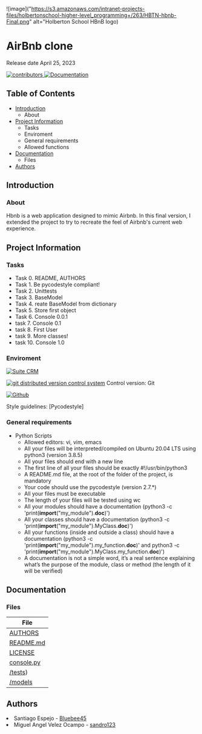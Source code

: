 ![image]("https://s3.amazonaws.com/intranet-projects-files/holbertonschool-higher-level_programming+/263/HBTN-hbnb-Final.png" alt="Holberton School HBnB logo)
<h1>AirBnb clone</h1>
Release date April 25, 2023

</p>
          </a>
          <a href="https://github.com/sandro132/holbertonschool-AirBnB_clone/graphs/contributors" target="_blank">
               <img alt="contributors" src="https://img.shields.io/github/contributors/Ouyei/simple_shell" />
		   </a>
          </a>
          <a href="https://github.com/sandro132/holbertonschool-AirBnB_clone/blob/main/README.md" target="_blank">
               <img alt="Documentation" src="https://img.shields.io/badge/documentation-yes-brightgreen" />
          </a>
     </p>

## Table of Contents
* [Introduction](#Introduction)
  * About
* [Project Information](#Project-Information)
    * Tasks
    * Enviroment
    * General requirements
    * Allowed functions
* [Documentation](#Documentation)
    * Files
* [Authors](#Authors)

## Introduction

### About
Hbnb is a web application designed to mimic Airbnb. In this final version, I extended the project to try to recreate the feel of Airbnb's current web experience.

## Project Information

### Tasks

* Task 0. README, AUTHORS
* Task 1. Be pycodestyle compliant!
* Task 2. Unittests
* Task 3. BaseModel
* Task 4. reate BaseModel from dictionary
* Task 5. Store first object
* Task 6. Console 0.0.1
* task 7. Console 0.1
* task 8. First User
* task 9. More classes!
* task 10. Console 1.0

### Enviroment

<!-- Visual Studio Code -->
<a href="https://code.visualstudio.com/" target="_blank"> <img height="" src="https://img.shields.io/static/v1?label=&message=Ubuntu&color=E95420&logo=Ubuntu&logoColor=E95420&labelColor=2F333A" alt="Suite CRM"></a>
<!-- git -->
<a href="https://git-scm.com/" target="_blank"> <img height="" src="https://img.shields.io/static/v1?label=&message=Git&color=F05032&logo=Git&logoColor=F05032&labelColor=2F333A" alt="git distributed version control system"></a> Control version: Git
<!-- github -->
<a href="https://github.com" target="_blank"> <img height="" src="https://img.shields.io/static/v1?label=&message=GitHub&color=181717&logo=GitHub&logoColor=f2f2f2&labelColor=2F333A" alt="Github"></a>

Style guidelines: [Pycodestyle]

### General requirements
* Python Scripts
	* Allowed editors: vi, vim, emacs
	* All your files will be interpreted/compiled on Ubuntu 20.04 LTS using python3 (version 3.8.5)
	* All your files should end with a new line
	* The first line of all your files should be exactly #!/usr/bin/python3
	* A README.md file, at the root of the folder of the project, is mandatory
	* Your code should use the pycodestyle (version 2.7.*)
	* All your files must be executable
	* The length of your files will be tested using wc
	* All your modules should have a documentation (python3 -c 'print(__import__("my_module").__doc__)')
	* All your classes should have a documentation (python3 -c 'print(__import__("my_module").MyClass.__doc__)')
	* All your functions (inside and outside a class) should have a documentation (python3 -c 'print(__import__("my_module").my_function.__doc__)' and python3 -c 'print(__import__("my_module").MyClass.my_function.__doc__)')
	* A documentation is not a simple word, it’s a real sentence explaining what’s the purpose of the module, class or method (the length of it will be verified)


## Documentation

### Files

|File|
|---|
|[AUTHORS](https://github.com/sandro132/holbertonschool-AirBnB_clone/blob/main/AUTHORS)
|[README.md](https://github.com/sandro132/holbertonschool-AirBnB_clone/blob/main/README.md)
|[LICENSE](https://github.com/sandro132/holbertonschool-AirBnB_clone/blob/main/LICENSE)
|[console.py](https://github.com/sandro132/holbertonschool-AirBnB_clone/blob/main/console.py)
|[/tests](https://github.com/sandro132/holbertonschool-AirBnB_clone/tree/main/tests))
|[/models](https://github.com/sandro132/holbertonschool-AirBnB_clone/tree/main/models)

## Authors

<li> Santiago Espejo - <a href="https://github.com/Bluebee45">Bluebee45</a></li>
<li> Miguel Angel Velez Ocampo - <a href="https://github.com/sandro132">sandro123</a></li>
